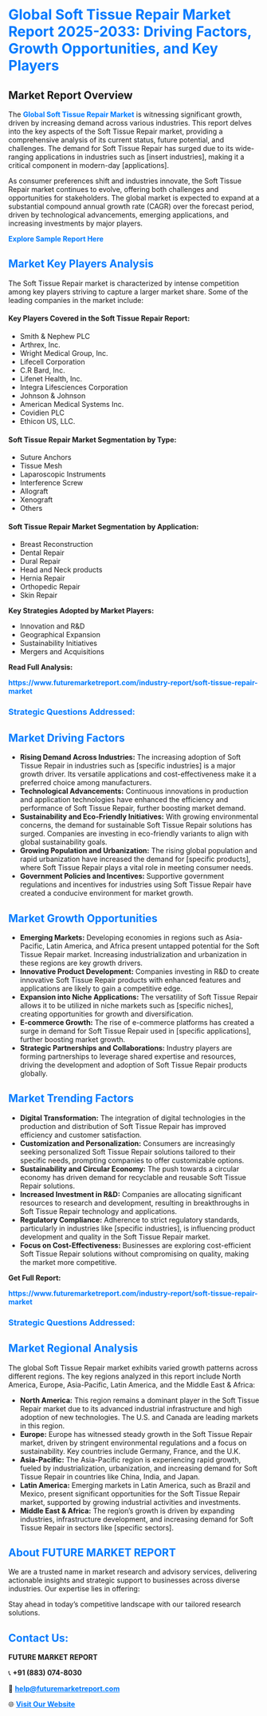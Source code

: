 <h1 style="color: #007BFF;">Global Soft Tissue Repair Market Report 2025-2033: Driving Factors, Growth Opportunities, and Key Players</h1>

<section id="overview">
<h2>Market Report Overview</h2>
<p>The <a href="https://www.futuremarketreport.com/industry-report/soft-tissue-repair-market" style="color: #007BFF; text-decoration: none;"><strong>Global Soft Tissue Repair Market</strong></a> is witnessing significant growth, driven by increasing demand across various industries. This report delves into the key aspects of the Soft Tissue Repair market, providing a comprehensive analysis of its current status, future potential, and challenges. The demand for Soft Tissue Repair has surged due to its wide-ranging applications in industries such as [insert industries], making it a critical component in modern-day [applications].</p>
<p>As consumer preferences shift and industries innovate, the Soft Tissue Repair market continues to evolve, offering both challenges and opportunities for stakeholders. The global market is expected to expand at a substantial compound annual growth rate (CAGR) over the forecast period, driven by technological advancements, emerging applications, and increasing investments by major players.</p>
</section>

<section id="overview">
<p><a href="https://www.futuremarketreport.com/request-sample/reportId=92927" style="color: #007BFF; text-decoration: none;"><strong>Explore Sample Report Here</strong></a></p>
</section>

<section id="key-players">
<h2 style="color: #007BFF;">Market Key Players Analysis</h2>
<p>The Soft Tissue Repair market is characterized by intense competition among key players striving to capture a larger market share. Some of the leading companies in the market include:</p>
<h4>Key Players Covered in the Soft Tissue Repair Report:</h4>
<ul><li>Smith &amp; Nephew PLC</li><li>Arthrex, Inc.</li><li>Wright Medical Group, Inc.</li><li>Lifecell Corporation</li><li>C.R Bard, Inc.</li><li>Lifenet Health, Inc.</li><li>Integra Lifesciences Corporation</li><li>Johnson &amp; Johnson</li><li>American Medical Systems Inc.</li><li>Covidien PLC</li><li>Ethicon US, LLC.</li></ul>
<h4>Soft Tissue Repair Market Segmentation by Type:</h4>
<ul><li>Suture Anchors</li><li>Tissue Mesh</li><li>Laparoscopic Instruments</li><li>Interference Screw</li><li>Allograft</li><li>Xenograft</li><li>Others</li></ul>

<h4>Soft Tissue Repair Market Segmentation by Application:</h4>
<ul><li>Breast Reconstruction</li><li>Dental Repair</li><li>Dural Repair</li><li>Head and Neck products</li><li>Hernia Repair</li><li>Orthopedic Repair</li><li>Skin Repair</li></ul>
<p><strong>Key Strategies Adopted by Market Players:</strong></p>
<ul>
<li>Innovation and R&D</li>
<li>Geographical Expansion</li>
<li>Sustainability Initiatives</li>
<li>Mergers and Acquisitions</li>
</ul>
</section>

<section>
<p><strong>Read Full Analysis: </strong></p><a href="https://www.futuremarketreport.com/industry-report/soft-tissue-repair-market" style="color: #007BFF; text-decoration: none;"><strong>https://www.futuremarketreport.com/industry-report/soft-tissue-repair-market</strong></a>
<h3 style="color: #007BFF;">Strategic Questions Addressed:</h3>
</section>

<section id="driving-factors">
<h2 style="color: #007BFF;">Market Driving Factors</h2>
<ul>
<li><strong>Rising Demand Across Industries:</strong> The increasing adoption of Soft Tissue Repair in industries such as [specific industries] is a major growth driver. Its versatile applications and cost-effectiveness make it a preferred choice among manufacturers.</li>
<li><strong>Technological Advancements:</strong> Continuous innovations in production and application technologies have enhanced the efficiency and performance of Soft Tissue Repair, further boosting market demand.</li>
<li><strong>Sustainability and Eco-Friendly Initiatives:</strong> With growing environmental concerns, the demand for sustainable Soft Tissue Repair solutions has surged. Companies are investing in eco-friendly variants to align with global sustainability goals.</li>
<li><strong>Growing Population and Urbanization:</strong> The rising global population and rapid urbanization have increased the demand for [specific products], where Soft Tissue Repair plays a vital role in meeting consumer needs.</li>
<li><strong>Government Policies and Incentives:</strong> Supportive government regulations and incentives for industries using Soft Tissue Repair have created a conducive environment for market growth.</li>
</ul>
</section>

<section id="growth-opportunities">
<h2 style="color: #007BFF;">Market Growth Opportunities</h2>
<ul>
<li><strong>Emerging Markets:</strong> Developing economies in regions such as Asia-Pacific, Latin America, and Africa present untapped potential for the Soft Tissue Repair market. Increasing industrialization and urbanization in these regions are key growth drivers.</li>
<li><strong>Innovative Product Development:</strong> Companies investing in R&D to create innovative Soft Tissue Repair products with enhanced features and applications are likely to gain a competitive edge.</li>
<li><strong>Expansion into Niche Applications:</strong> The versatility of Soft Tissue Repair allows it to be utilized in niche markets such as [specific niches], creating opportunities for growth and diversification.</li>
<li><strong>E-commerce Growth:</strong> The rise of e-commerce platforms has created a surge in demand for Soft Tissue Repair used in [specific applications], further boosting market growth.</li>
<li><strong>Strategic Partnerships and Collaborations:</strong> Industry players are forming partnerships to leverage shared expertise and resources, driving the development and adoption of Soft Tissue Repair products globally.</li>
</ul>
</section>

<section id="trending-factors">
<h2 style="color: #007BFF;">Market Trending Factors</h2>
<ul>
<li><strong>Digital Transformation:</strong> The integration of digital technologies in the production and distribution of Soft Tissue Repair has improved efficiency and customer satisfaction.</li>
<li><strong>Customization and Personalization:</strong> Consumers are increasingly seeking personalized Soft Tissue Repair solutions tailored to their specific needs, prompting companies to offer customizable options.</li>
<li><strong>Sustainability and Circular Economy:</strong> The push towards a circular economy has driven demand for recyclable and reusable Soft Tissue Repair solutions.</li>
<li><strong>Increased Investment in R&D:</strong> Companies are allocating significant resources to research and development, resulting in breakthroughs in Soft Tissue Repair technology and applications.</li>
<li><strong>Regulatory Compliance:</strong> Adherence to strict regulatory standards, particularly in industries like [specific industries], is influencing product development and quality in the Soft Tissue Repair market.</li>
<li><strong>Focus on Cost-Effectiveness:</strong> Businesses are exploring cost-efficient Soft Tissue Repair solutions without compromising on quality, making the market more competitive.</li>
</ul>
</section>

<section>
<p><strong>Get Full Report: </strong></p><a href="https://www.futuremarketreport.com/industry-report/soft-tissue-repair-market" style="color: #007BFF; text-decoration: none;"><strong>https://www.futuremarketreport.com/industry-report/soft-tissue-repair-market</strong></a>
<h3 style="color: #007BFF;">Strategic Questions Addressed:</h3>
</section>


<section id="regional-analysis">
<h2 style="color: #007BFF;">Market Regional Analysis</h2>
<p>The global Soft Tissue Repair market exhibits varied growth patterns across different regions. The key regions analyzed in this report include North America, Europe, Asia-Pacific, Latin America, and the Middle East & Africa:</p>
<ul>
<li><strong>North America:</strong> This region remains a dominant player in the Soft Tissue Repair market due to its advanced industrial infrastructure and high adoption of new technologies. The U.S. and Canada are leading markets in this region.</li>
<li><strong>Europe:</strong> Europe has witnessed steady growth in the Soft Tissue Repair market, driven by stringent environmental regulations and a focus on sustainability. Key countries include Germany, France, and the U.K.</li>
<li><strong>Asia-Pacific:</strong> The Asia-Pacific region is experiencing rapid growth, fueled by industrialization, urbanization, and increasing demand for Soft Tissue Repair in countries like China, India, and Japan.</li>
<li><strong>Latin America:</strong> Emerging markets in Latin America, such as Brazil and Mexico, present significant opportunities for the Soft Tissue Repair market, supported by growing industrial activities and investments.</li>
<li><strong>Middle East & Africa:</strong> The region’s growth is driven by expanding industries, infrastructure development, and increasing demand for Soft Tissue Repair in sectors like [specific sectors].</li>
</ul>
</section>

<footer>
<h2 style="color: #007BFF;">About FUTURE MARKET REPORT</h2>
<p>We are a trusted name in market research and advisory services, delivering actionable insights and strategic support to businesses across diverse industries. Our expertise lies in offering:</p>

<p>Stay ahead in today’s competitive landscape with our tailored research solutions.</p>

<h2 style="color: #007BFF;">Contact Us:</h2>
<p><strong>FUTURE MARKET REPORT</strong></p>
<p>📞 <strong>+91 (883) 074-8030</strong></p>
<p>📧 <strong><a href="mailto:help@futuremarketreport.com" style="color: #007BFF;">help@futuremarketreport.com</a></strong></p>
<p>🌐 <strong><a href="https://www.futuremarketreport.com/" style="color: #007BFF;">Visit Our Website</a></strong></p>
</footer>